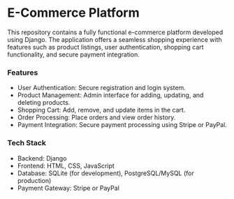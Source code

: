 # E-Commerce Platform

This repository contains a fully functional e-commerce platform developed using Django. The application offers a seamless shopping experience with features such as product listings, user authentication, shopping cart functionality, and secure payment integration.

### Features

- User Authentication: Secure registration and login system.
- Product Management: Admin interface for adding, updating, and deleting products.
- Shopping Cart: Add, remove, and update items in the cart.
- Order Processing: Place orders and view order history.
- Payment Integration: Secure payment processing using Stripe or PayPal.

### Tech Stack

- Backend: Django
- Frontend: HTML, CSS, JavaScript
- Database: SQLite (for development), PostgreSQL/MySQL (for production)
- Payment Gateway: Stripe or PayPal
